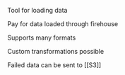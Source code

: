 
Tool for loading data

Pay for data loaded through firehouse

Supports many formats

Custom transformations possible

Failed data can be sent to [[S3]]
